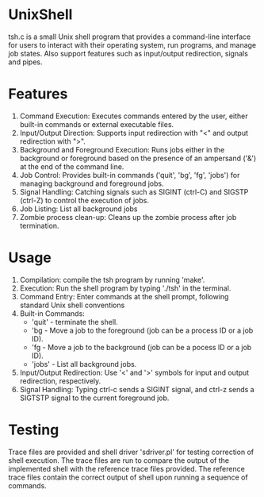 # UnixShell
tsh.c is a small Unix shell program that provides a command-line interface for users to interact with their operating system, run programs, and manage job states. Also support features such as input/output redirection, signals and pipes. 

# Features
1. Command Execution: Executes commands entered by the user, either built-in commands or external executable files.
2. Input/Output Direction: Supports input redirection with "<" and output redirection with ">".
3. Background and Foreground Execution: Runs jobs either in the background or foreground based on the presence of an ampersand ('&') at the end of the command line.
4. Job Control: Provides built-in commands ('quit', 'bg', 'fg', 'jobs') for managing background and foreground jobs.
5. Signal Handling: Catching signals such as SIGINT (ctrl-C) and SIGSTP (ctrl-Z) to control the execution of jobs.
6. Job Listing: List all background jobs
7. Zombie process clean-up: Cleans up the zombie process after job termination.

# Usage
1. Compilation: compile the tsh program by running 'make'.
2. Execution: Run the shell program by typing './tsh' in the terminal.
3. Command Entry: Enter commands at the shell prompt, following standard Unix shell conventions
4. Built-in Commands:
   - 'quit' - terminate the shell.
   - 'bg <job> - Move a job to the foreground (job can be a process ID or a job ID).
   - 'fg <job> - Move a job to the background (job can be a pocess ID or a job ID).
   - 'jobs' - List all background jobs.
5. Input/Output Redirection: Use '<' and '>' symbols for input and output redirection, respectively.
6. Signal Handling: Typing ctrl-c sends a SIGINT signal, and ctrl-z sends a SIGTSTP signal to the current foreground job.

# Testing
Trace files are provided and shell driver 'sdriver.pl' for testing correction of shell execution. The trace files are run to compare the output of the implemented shell with the reference trace files provided. The reference trace files contain the correct output of shell upon running a sequence of commands. 
